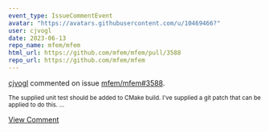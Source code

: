 ```yaml
---
event_type: IssueCommentEvent
avatar: "https://avatars.githubusercontent.com/u/10469466?"
user: cjvogl
date: 2023-06-13
repo_name: mfem/mfem
html_url: https://github.com/mfem/mfem/pull/3588
repo_url: https://github.com/mfem/mfem
---
```


<a href='https://github.com/cjvogl' target='_blank'>cjvogl</a> commented on issue <a href='https://github.com/mfem/mfem/pull/3588' target='_blank'>mfem/mfem#3588</a>.

<small>The supplied unit test should be added to CMake build.  I've supplied a git patch that can be applied to do this....</small>

<a href='https://github.com/mfem/mfem/pull/3588' target='_blank'>View Comment</a>